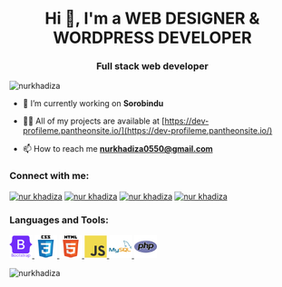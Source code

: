 <h1 align="center">Hi 👋, I'm a WEB DESIGNER & WORDPRESS DEVELOPER</h1>
<h3 align="center">Full stack web developer</h3>

<p align="left"> <img src="https://komarev.com/ghpvc/?username=nurkhadiza&label=Profile%20views&color=0e75b6&style=flat" alt="nurkhadiza" /> </p>

- 🔭 I’m currently working on **Sorobindu**

- 👨‍💻 All of my projects are available at [https://dev-profileme.pantheonsite.io/](https://dev-profileme.pantheonsite.io/)

- 📫 How to reach me **nurkhadiza0550@gmail.com**

<h3 align="left">Connect with me:</h3>
<p align="left">
<a href="https://codepen.io/nur khadiza" target="blank"><img align="center" src="https://raw.githubusercontent.com/rahuldkjain/github-profile-readme-generator/master/src/images/icons/Social/codepen.svg" alt="nur khadiza" height="30" width="40" /></a>
<a href="https://dev.to/nur khadiza" target="blank"><img align="center" src="https://raw.githubusercontent.com/rahuldkjain/github-profile-readme-generator/master/src/images/icons/Social/devto.svg" alt="nur khadiza" height="30" width="40" /></a>
<a href="https://linkedin.com/in/nur khadiza" target="blank"><img align="center" src="https://raw.githubusercontent.com/rahuldkjain/github-profile-readme-generator/master/src/images/icons/Social/linked-in-alt.svg" alt="nur khadiza" height="30" width="40" /></a>
<a href="https://fb.com/nur khadiza" target="blank"><img align="center" src="https://raw.githubusercontent.com/rahuldkjain/github-profile-readme-generator/master/src/images/icons/Social/facebook.svg" alt="nur khadiza" height="30" width="40" /></a>
</p>

<h3 align="left">Languages and Tools:</h3>
<p align="left"> <a href="https://getbootstrap.com" target="_blank" rel="noreferrer"> <img src="https://raw.githubusercontent.com/devicons/devicon/master/icons/bootstrap/bootstrap-plain-wordmark.svg" alt="bootstrap" width="40" height="40"/> </a> <a href="https://www.w3schools.com/css/" target="_blank" rel="noreferrer"> <img src="https://raw.githubusercontent.com/devicons/devicon/master/icons/css3/css3-original-wordmark.svg" alt="css3" width="40" height="40"/> </a> <a href="https://www.w3.org/html/" target="_blank" rel="noreferrer"> <img src="https://raw.githubusercontent.com/devicons/devicon/master/icons/html5/html5-original-wordmark.svg" alt="html5" width="40" height="40"/> </a> <a href="https://developer.mozilla.org/en-US/docs/Web/JavaScript" target="_blank" rel="noreferrer"> <img src="https://raw.githubusercontent.com/devicons/devicon/master/icons/javascript/javascript-original.svg" alt="javascript" width="40" height="40"/> </a> <a href="https://www.mysql.com/" target="_blank" rel="noreferrer"> <img src="https://raw.githubusercontent.com/devicons/devicon/master/icons/mysql/mysql-original-wordmark.svg" alt="mysql" width="40" height="40"/> </a> <a href="https://www.php.net" target="_blank" rel="noreferrer"> <img src="https://raw.githubusercontent.com/devicons/devicon/master/icons/php/php-original.svg" alt="php" width="40" height="40"/> </a> </p>

<p><img align="center" src="https://github-readme-stats.vercel.app/api/top-langs?username=nurkhadiza&show_icons=true&locale=en&layout=compact" alt="nurkhadiza" /></p>
